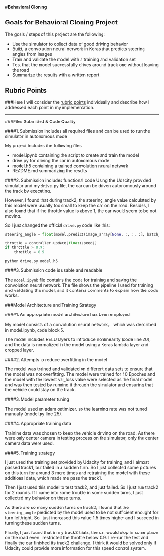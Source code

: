 #**Behavioral Cloning**



## Goals for Behavioral Cloning Project

The goals / steps of this project are the following:
* Use the simulator to collect data of good driving behavior
* Build, a convolution neural network in Keras that predicts steering angles from images
* Train and validate the model with a training and validation set
* Test that the model successfully drives around track one without leaving the road
* Summarize the results with a written report


## Rubric Points
###Here I will consider the [rubric points](https://review.udacity.com/#!/rubrics/432/view) individually and describe how I addressed each point in my implementation.

---
###Files Submitted & Code Quality

####1. Submission includes all required files and can be used to run the simulator in autonomous mode

My project includes the following files:
* model.ipynb containing the script to create and train the model
* drive.py for driving the car in autonomous mode
* model.h5 containing a trained convolution neural network
* README.md summarizing the results

####2. Submission includes functional code
Using the Udacity provided simulator and my ```drive.py``` file, the car can be driven autonomously around the track by executing.

However, I found that during track2, the steering_angle value calculated by this model were usually too small to keep the car on the road. Besides, I also found that if the throttle value is above 1, the car would seem to be not moving.

So I just changed the official ```drive.py``` code like this:

```python
steering_angle = float(model.predict(image_array[None, :, :, :], batch_size=1))*1.5

throttle = controller.update(float(speed))
if throttle > 0.9:
    throttle = 0.9

```


```sh
python drive.py model.h5
```

####3. Submission code is usable and readable

The ```model.ipynb``` file contains the code for training and saving the convolution neural network. The file shows the pipeline I used for training and validating the model, and it contains comments to explain how the code works.

###Model Architecture and Training Strategy

####1. An appropriate model architecture has been employed

My model consists of a convolution neural network， which was described in model.ipynb, code block 5.

The model includes RELU layers to introduce nonlinearity (code line 20), and the data is normalized in the model using a Keras lambda layer and cropped layer.

####2. Attempts to reduce overfitting in the model

The model was trained and validated on different data sets to ensure that the model was not overfitting. The model were trained for 40 Epoches  and the model with the lowest val_loss value were selected as the final model and was then tested by running it through the simulator and ensuring that the vehicle could stay on the track.

####3. Model parameter tuning

The model used an adam optimizer, so the learning rate was not tuned manually (model.py line 25).

####4. Appropriate training data

Training data was chosen to keep the vehicle driving on the road. As there were only center camera in testing process on the simulator, only the center camera data were used.

####5. Training strategy

I just used the training set provided by Udacity for training, and I almost passed track1, but failed in a sudden turn. So I just collected some pictures on this turn for around 3 more times and retraining the model with these additional data, which made me pass the track1.

Then I just used this model to test track2, and just failed. So I just run track2 for 2 rounds. If I came into some trouble in some sudden turns, I just collected my behavior on these turns.

As there are so many sudden turns on track2, I found that the ```steering_angle``` predicted by the model used to be not sufficient enought for turn left/right. So I just increased this value 1.5 times higher and I succeed in turning these sudden turns.

Finally, I just found that in my track2 trials, the car would stop in some place on the road even I restricted the throttle below 0.9. I re-run the test and finally the car finished its track2 challenge. I think it would be solved only if Udacity could provide more information for this speed control system.
